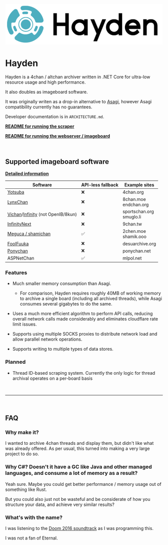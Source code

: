 ![logo](hayden-banner.png)

# Hayden

Hayden is a 4chan / altchan archiver written in .NET Core for ultra-low resource usage and high performance.

It also doubles as imageboard software.

It was originally writen as a drop-in alternative to [Asagi](https://github.com/eksopl/asagi), however Asagi compatibility currently has no guarantees.

Developer documentation is in `ARCHITECTURE.md`.

[**README for running the scraper**](doc/scraper.md)

[**README for running the webserver / imageboard**](doc/webserver.md)

&nbsp;

## Supported imageboard software

[**Detailed information**](doc/imageboards.md)

| Software                                                                                                              | API-less fallback | Example sites                 |
| --------------------------------------------------------------------------------------------------------------------- | ----------------- | ----------------------------- |
| [Yotsuba](https://www.4channel.org/faq#software)                                                                      | ❌                 | 4chan.org                     |
| [LynxChan](https://gitgud.io/LynxChan/LynxChan)                                                                       | ❌                 | 8chan.moe <br> endchan.org    |
| [Vichan](https://github.com/vichan-devel/vichan)/[Infinity](https://github.com/ctrlcctrlv/infinity) (not OpenIB/8kun) | ❌                 | sportschan.org <br> smuglo.li |
| [InfinityNext](https://github.com/infinity-next/infinity-next/)                                                       | ❌                 | 9chan.tw                      |
| [Meguca / shamichan](https://github.com/bakape/meguca)                                                                | ✅                 | 2chen.moe <br> shamik.ooo     |
| [FoolFuuka](https://github.com/FoolCode/FoolFuuka)                                                                    | ❌                 | desuarchive.org               |
| [Ponychan](https://bitbucket.org/ponychan/ponychan-tinyboard/src/master/)                                             | ❌                 | ponychan.net                  |
| ASPNetChan                                                                                                            | ✅                 | mlpol.net                     |

### Features

- Much smaller memory consumption than Asagi.
  - For comparison, Hayden requires roughly 40MB of working memory to archive a single board (including all archived threads), while Asagi consumes several gigabytes to do the same.

- Uses a much more efficient algorithm to perform API calls, reducing overall network calls made considerably and eliminates cloudflare rate limit issues.

- Supports using multiple SOCKS proxies to distribute network load and allow parallel network operations.

- Supports writing to multiple types of data stores.

### Planned

- Thread ID-based scraping system. Currently the only logic for thread archival operates on a per-board basis

&nbsp;

----

&nbsp;

## FAQ
### Why make it?

I wanted to archive 4chan threads and display them, but didn't like what was already offered. As per usual, this turned into making a very large project to do so.

### Why C#? Doesn't it have a GC like Java and other managed languages, and consume a lot of memory as a result?

Yeah sure. Maybe you could get better performance / memory usage out of something like Rust.

But you could also just not be wasteful and be considerate of how you structure your data, and achieve very similar results?

### What's with the name?

I was listening to the [Doom 2016 soundtrack](https://www.youtube.com/watch?v=b2YG8DX0ees) as I was programming this.

I was not a fan of Eternal.